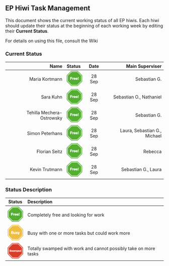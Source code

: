## EP Hiwi Task Management

This document shows the current working status of all EP hiwis. Each hiwi should update their status at the beginning of each working week by editing their **Current Status**.

For details on using this file, consult the Wiki

### Current Status

| Name   |  Status |    Date      |  Main Superviser |
|----------:|:-----|:-----:|----------:|
|Maria Kortmann | <img width=50px src="images/free.png"> |    28 Sep| Sebastian G.  |
| Sara Kuhn | <img width=50px src="images/free.png"> | 28 Sep| Sebastian O., Nathaniel  |
| Tehilla Mechera-Ostrowsky | <img width=50px src="images/free.png"> |    28 Sep |Sebastian G. |
| Simon Peterhans  |  <img width=50px src="images/free.png">   |   28 Sep| Laura, Sebastian G., Michael |
| Florian Seitz |<img width=50px src="images/free.png"> |    28 Sep| Rebecca  |
| Kevin Trutmann  | <img width=50px src="images/free.png"> |    28 Sep| Sebastian G., Laura |

### Status Description

| Status|      Description      |  
|----------|:-------------|
| <img width=50px src="images/free.png">|  Completely free and looking for work |
| <img width=50px src="images/busy.png">|  Busy with one or more tasks but could work more | 
| <img width=50px src="images/swamped.png">|  Totally swamped with work and cannot possibly take on more tasks  | 
